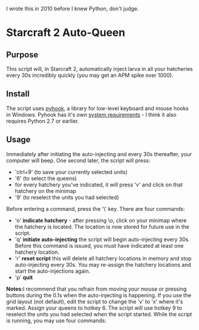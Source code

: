 I wrote this in 2010 before I knew Python, don't judge.

<h1>Starcraft 2 Auto-Queen</h1>

<h2>Purpose</h2>
<p>This script will, in Starcraft 2, automatically inject larva in all your hatcheries every 30s incredibly quickly (you may get an APM spike over 1000).</p>

<h2>Install</h2>
<p>The script uses <a href="pyhook.sourceforge.net">pyhook</a>, a library for low-level keyboard and mouse hooks in Windows. Pyhook has it's own <a href="http://sourceforge.net/apps/mediawiki/pyhook/index.php?title=Main_Page#System_Requirements">system requirements</a> - I think it also requires Python 2.7 or earlier.</p>

<h2>Usage</h2>
<p>Immediately after initiating the auto-injecting and every 30s thereafter, your computer will beep. One second later, the script will press:</p>
<ul>
<li>'ctrl+9' (to save your currently selected units)</li>
<li>'6' (to select the queens)</li> 
<li>for every hatchery you've indicated, it will press 'v' and click on that hatchery on the minimap</li>
<li>'9' (to reselect the units you had selected)</li>
</ul>
<p>Before entering a command, press the '\' key. There are four commands:</p>
<ul>
<li>'o' <strong>indicate hatchery</strong> - after pressing \o, click on your minimap where the hatchery is located. The location is now stored for future use in the script.</li>
<li>'q' <strong>initiate auto-injecting</strong> the script will begin auto-injecting every 30s. Before this command is issued, you must have indicated at least one hatchery location.</li> 
<li>'r' <strong>reset script</strong> this will delete all hatchery locations in memory and stop auto-injecting every 30s. You may re-assign the hatchery locations and start the auto-injections again.</li>
<li>'p' <strong>quit</strong></li>
</ul>
<p><strong>Notes:</strong>I recommend that you refrain from moving your mouse or pressing buttons during the 0.1s when the auto-injecting is happening. If you use the grid layout (not default), edit the script to change the 'v' to 'x' where it's marked. Assign your queens to hotkey 6. The script will use hotkey 9 to reselect the units you had selected when the script started. While the script is running, you may use four commands:</p>
